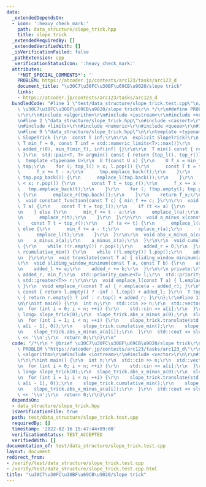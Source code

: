 ```yaml
---
data:
  _extendedDependsOn:
  - icon: ':heavy_check_mark:'
    path: data_structure/slope_trick.hpp
    title: slope trick
  _extendedRequiredBy: []
  _extendedVerifiedWith: []
  _isVerificationFailed: false
  _pathExtension: cpp
  _verificationStatusIcon: ':heavy_check_mark:'
  attributes:
    '*NOT_SPECIAL_COMMENTS*': ''
    PROBLEM: https://atcoder.jp/contests/arc123/tasks/arc123_d
    document_title: "\u30C7\u30FC\u30BF\u69CB\u9020/slope trick"
    links:
    - https://atcoder.jp/contests/arc123/tasks/arc123_d
  bundledCode: "#line 1 \"test/data_structure/slope_trick.test.cpp\"\n/*\r\n * @brief\
    \ \u30C7\u30FC\u30BF\u69CB\u9020/slope trick\r\n */\r\n#define PROBLEM \"https://atcoder.jp/contests/arc123/tasks/arc123_d\"\
    \r\n\r\n#include <algorithm>\r\n#include <iostream>\r\n#include <vector>\r\n\r\
    \n#line 2 \"data_structure/slope_trick.hpp\"\n#include <cassert>\r\n#include <functional>\r\
    \n#include <limits>\r\n#include <numeric>\r\n#include <queue>\r\n#include <utility>\r\
    \n#line 9 \"data_structure/slope_trick.hpp\"\n\r\ntemplate <typename T>\r\nstruct\
    \ SlopeTrick {\r\n  const T inf;\r\n\r\n  explicit SlopeTrick(\r\n      const\
    \ T min_f = 0, const T inf = std::numeric_limits<T>::max())\r\n      : added_l(0),\
    \ added_r(0), min_f(min_f), inf(inf) {}\r\n\r\n  T min() const { return min_f;\
    \ }\r\n  std::pair<T, T> argmin() const { return {top_l(), top_r()}; }\r\n\r\n\
    \  template <typename U>\r\n  U f(const U x) {\r\n    U f_x = min_f;\r\n    std::vector<T>\
    \ tmp;\r\n    for (; top_l() > x; l.pop()) {\r\n      const T t = top_l();\r\n\
    \      f_x += t - x;\r\n      tmp.emplace_back(t);\r\n    }\r\n    for (; !tmp.empty();\
    \ tmp.pop_back()) {\r\n      emplace_l(tmp.back());\r\n    }\r\n    for (; top_r()\
    \ < x; r.pop()) {\r\n      const T t = top_r();\r\n      f_x += x - t;\r\n   \
    \   tmp.emplace_back(t);\r\n    }\r\n    for (; !tmp.empty(); tmp.pop_back())\
    \ {\r\n      emplace_r(tmp.back());\r\n    }\r\n    return f_x;\r\n  }\r\n\r\n\
    \  void constant_function(const T c) { min_f += c; }\r\n\r\n  void x_minus_a(const\
    \ T a) {\r\n    const T t = top_l();\r\n    if (t <= a) {\r\n      emplace_r(a);\r\
    \n    } else {\r\n      min_f += t - a;\r\n      emplace_l(a);\r\n      l.pop();\r\
    \n      emplace_r(t);\r\n    }\r\n  }\r\n\r\n  void a_minus_x(const T a) {\r\n\
    \    const T t = top_r();\r\n    if (a <= t) {\r\n      emplace_l(a);\r\n    }\
    \ else {\r\n      min_f += a - t;\r\n      emplace_r(a);\r\n      r.pop();\r\n\
    \      emplace_l(t);\r\n    }\r\n  }\r\n\r\n  void abs_x_minus_a(const T a) {\r\
    \n    x_minus_a(a);\r\n    a_minus_x(a);\r\n  }\r\n\r\n  void cumulative_min()\
    \ {\r\n    while (!r.empty()) r.pop();\r\n    added_r = 0;\r\n  }\r\n\r\n  void\
    \ rcumulative_min() {\r\n    while (!l.empty()) l.pop();\r\n    added_l = 0;\r\
    \n  }\r\n\r\n  void translate(const T a) { sliding_window_minimum(a, a); }\r\n\
    \r\n  void sliding_window_minimum(const T a, const T b) {\r\n    assert(a <= b);\r\
    \n    added_l += a;\r\n    added_r += b;\r\n  }\r\n\r\n private:\r\n  T added_l,\
    \ added_r, min_f;\r\n  std::priority_queue<T> l;\r\n  std::priority_queue<T, std::vector<T>,\
    \ std::greater<T>> r;\r\n\r\n  void emplace_l(const T a) { l.emplace(a - added_l);\
    \ }\r\n  void emplace_r(const T a) { r.emplace(a - added_r); }\r\n\r\n  T top_l()\
    \ const { return l.empty() ? -inf : l.top() + added_l; }\r\n  T top_r() const\
    \ { return r.empty() ? inf : r.top() + added_r; }\r\n};\r\n#line 11 \"test/data_structure/slope_trick.test.cpp\"\
    \n\r\nint main() {\r\n  int n;\r\n  std::cin >> n;\r\n  std::vector<int> a(n);\r\
    \n  for (int i = 0; i < n; ++i) {\r\n    std::cin >> a[i];\r\n  }\r\n  SlopeTrick<long\
    \ long> slope_trick(0);\r\n  slope_trick.abs_x_minus_a(0);\r\n  slope_trick.abs_x_minus_a(a.front());\r\
    \n  for (int i = 1; i < n; ++i) {\r\n    slope_trick.translate(std::max(a[i] -\
    \ a[i - 1], 0));\r\n    slope_trick.cumulative_min();\r\n    slope_trick.abs_x_minus_a(0);\r\
    \n    slope_trick.abs_x_minus_a(a[i]);\r\n  }\r\n  std::cout << slope_trick.min()\
    \ << '\\n';\r\n  return 0;\r\n}\r\n"
  code: "/*\r\n * @brief \u30C7\u30FC\u30BF\u69CB\u9020/slope trick\r\n */\r\n#define\
    \ PROBLEM \"https://atcoder.jp/contests/arc123/tasks/arc123_d\"\r\n\r\n#include\
    \ <algorithm>\r\n#include <iostream>\r\n#include <vector>\r\n\r\n#include \"../../data_structure/slope_trick.hpp\"\
    \r\n\r\nint main() {\r\n  int n;\r\n  std::cin >> n;\r\n  std::vector<int> a(n);\r\
    \n  for (int i = 0; i < n; ++i) {\r\n    std::cin >> a[i];\r\n  }\r\n  SlopeTrick<long\
    \ long> slope_trick(0);\r\n  slope_trick.abs_x_minus_a(0);\r\n  slope_trick.abs_x_minus_a(a.front());\r\
    \n  for (int i = 1; i < n; ++i) {\r\n    slope_trick.translate(std::max(a[i] -\
    \ a[i - 1], 0));\r\n    slope_trick.cumulative_min();\r\n    slope_trick.abs_x_minus_a(0);\r\
    \n    slope_trick.abs_x_minus_a(a[i]);\r\n  }\r\n  std::cout << slope_trick.min()\
    \ << '\\n';\r\n  return 0;\r\n}\r\n"
  dependsOn:
  - data_structure/slope_trick.hpp
  isVerificationFile: true
  path: test/data_structure/slope_trick.test.cpp
  requiredBy: []
  timestamp: '2022-02-16 15:47:44+09:00'
  verificationStatus: TEST_ACCEPTED
  verifiedWith: []
documentation_of: test/data_structure/slope_trick.test.cpp
layout: document
redirect_from:
- /verify/test/data_structure/slope_trick.test.cpp
- /verify/test/data_structure/slope_trick.test.cpp.html
title: "\u30C7\u30FC\u30BF\u69CB\u9020/slope trick"
---
```

